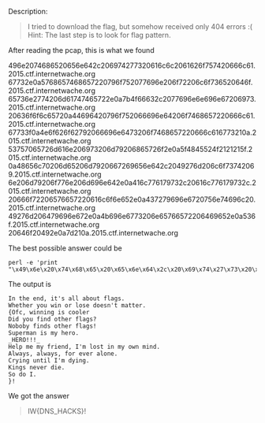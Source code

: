 Description:

>I tried to download the flag, but somehow received only 404 errors :( Hint: The last step is to look for flag pattern.

After reading the pcap, this is what we found

496e2074686520656e642c206974277320616c6c2061626f757420666c61.2015.ctf.internetwache.org
67732e0a5768657468657220796f752077696e206f72206c6f736520646f.2015.ctf.internetwache.org
65736e2774206d61747465722e0a7b4f66632c2077696e6e696e67206973.2015.ctf.internetwache.org
20636f6f6c65720a44696420796f752066696e64206f7468657220666c61.2015.ctf.internetwache.org
67733f0a4e6f626f62792066696e6473206f7468657220666c616773210a.2015.ctf.internetwache.org
53757065726d616e206973206d79206865726f2e0a5f4845524f2121215f.2015.ctf.internetwache.org
0a48656c70206d65206d7920667269656e642c2049276d206c6f73742069.2015.ctf.internetwache.org
6e206d79206f776e206d696e642e0a416c776179732c20616c776179732c.2015.ctf.internetwache.org
20666f72206576657220616c6f6e652e0a437279696e6720756e74696c20.2015.ctf.internetwache.org
49276d206479696e672e0a4b696e6773206e65766572206469652e0a536f.2015.ctf.internetwache.org
20646f20492e0a7d210a.2015.ctf.internetwache.org

The best possible answer could be

```
perl -e 'print "\x49\x6e\x20\x74\x68\x65\x20\x65\x6e\x64\x2c\x20\x69\x74\x27\x73\x20\x61\x6c\x6c\x20\x61\x62\x6f\x75\x74\x20\x66\x6c\x61\x67\x73\x2e\x0a\x57\x68\x65\x74\x68\x65\x72\x20\x79\x6f\x75\x20\x77\x69\x6e\x20\x6f\x72\x20\x6c\x6f\x73\x65\x20\x64\x6f\x65\x73\x6e\x27\x74\x20\x6d\x61\x74\x74\x65\x72\x2e\x0a\x7b\x4f\x66\x63\x2c\x20\x77\x69\x6e\x6e\x69\x6e\x67\x20\x69\x73\x20\x63\x6f\x6f\x6c\x65\x72\x0a\x44\x69\x64\x20\x79\x6f\x75\x20\x66\x69\x6e\x64\x20\x6f\x74\x68\x65\x72\x20\x66\x6c\x61\x67\x73\x3f\x0a\x4e\x6f\x62\x6f\x62\x79\x20\x66\x69\x6e\x64\x73\x20\x6f\x74\x68\x65\x72\x20\x66\x6c\x61\x67\x73\x21\x0a\x53\x75\x70\x65\x72\x6d\x61\x6e\x20\x69\x73\x20\x6d\x79\x20\x68\x65\x72\x6f\x2e\x0a\x5f\x48\x45\x52\x4f\x21\x21\x21\x5f\x0a\x48\x65\x6c\x70\x20\x6d\x65\x20\x6d\x79\x20\x66\x72\x69\x65\x6e\x64\x2c\x20\x49\x27\x6d\x20\x6c\x6f\x73\x74\x20\x69\x6e\x20\x6d\x79\x20\x6f\x77\x6e\x20\x6d\x69\x6e\x64\x2e\x0a\x41\x6c\x77\x61\x79\x73\x2c\x20\x61\x6c\x77\x61\x79\x73\x2c\x20\x66\x6f\x72\x20\x65\x76\x65\x72\x20\x61\x6c\x6f\x6e\x65\x2e\x0a\x43\x72\x79\x69\x6e\x67\x20\x75\x6e\x74\x69\x6c\x20\x49\x27\x6d\x20\x64\x79\x69\x6e\x67\x2e\x0a\x4b\x69\x6e\x67\x73\x20\x6e\x65\x76\x65\x72\x20\x64\x69\x65\x2e\x0a\x53\x6f\x20\x64\x6f\x20\x49\x2e\x0a\x7d\x21\x0a"'
```

The output is

```
In the end, it's all about flags.
Whether you win or lose doesn't matter.
{Ofc, winning is cooler
Did you find other flags?
Noboby finds other flags!
Superman is my hero.
_HERO!!!_
Help me my friend, I'm lost in my own mind.
Always, always, for ever alone.
Crying until I'm dying.
Kings never die.
So do I.
}!
```

We got the answer
> IW{DNS_HACKS}!
